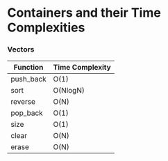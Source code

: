 # Containers and their Time Complexities 

### Vectors

Function | Time Complexity
-------- | -------------
push_back | O(1)
sort | O(NlogN)
reverse | O(N)
pop_back | O(1)
size | O(1)
clear | O(N)
erase | O(N)
